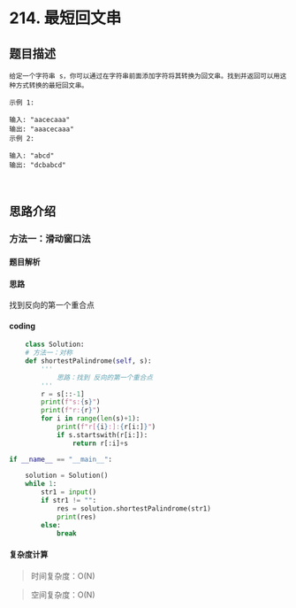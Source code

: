 # 214. 最短回文串

## 题目描述
    
    给定一个字符串 s，你可以通过在字符串前面添加字符将其转换为回文串。找到并返回可以用这种方式转换的最短回文串。

    示例 1:

    输入: "aacecaaa"
    输出: "aaacecaaa"
    示例 2:

    输入: "abcd"
    输出: "dcbabcd"
   
## 思路介绍

### 方法一：滑动窗口法
#### 题目解析

#### 思路

找到反向的第一个重合点

#### coding
```python
    class Solution:
    # 方法一：对称
    def shortestPalindrome(self, s):
        '''
            思路：找到 反向的第一个重合点
        '''
        r = s[::-1]
        print(f"s:{s}")
        print(f"r:{r}")
        for i in range(len(s)+1):
            print(f"r[{i}:]:{r[i:]}")
            if s.startswith(r[i:]):
                return r[:i]+s

if __name__ == "__main__":
    
    solution = Solution()
    while 1:
        str1 = input()
        if str1 != "":
            res = solution.shortestPalindrome(str1)
            print(res)
        else:
            break
```

#### 复杂度计算

> 时间复杂度：O(N)

> 空间复杂度：O(N)

